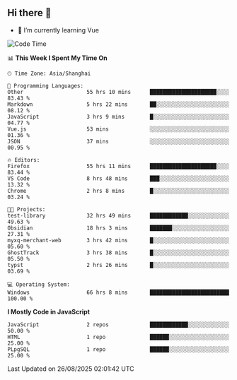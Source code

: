 ## Hi there 👋

- 🌱 I’m currently learning Vue

<!--START_SECTION:waka-->
![Code Time](http://img.shields.io/badge/Code%20Time-832%20hrs%2051%20mins-blue)

📊 **This Week I Spent My Time On** 

```text
🕑︎ Time Zone: Asia/Shanghai

💬 Programming Languages: 
Other                    55 hrs 10 mins      █████████████████████░░░░   83.43 % 
Markdown                 5 hrs 22 mins       ██░░░░░░░░░░░░░░░░░░░░░░░   08.12 % 
JavaScript               3 hrs 9 mins        █░░░░░░░░░░░░░░░░░░░░░░░░   04.77 % 
Vue.js                   53 mins             ░░░░░░░░░░░░░░░░░░░░░░░░░   01.36 % 
JSON                     37 mins             ░░░░░░░░░░░░░░░░░░░░░░░░░   00.95 % 

🔥 Editors: 
Firefox                  55 hrs 11 mins      █████████████████████░░░░   83.44 % 
VS Code                  8 hrs 48 mins       ███░░░░░░░░░░░░░░░░░░░░░░   13.32 % 
Chrome                   2 hrs 8 mins        █░░░░░░░░░░░░░░░░░░░░░░░░   03.24 % 

🐱‍💻 Projects: 
test-library             32 hrs 49 mins      ████████████░░░░░░░░░░░░░   49.63 % 
Obsidian                 18 hrs 3 mins       ███████░░░░░░░░░░░░░░░░░░   27.31 % 
myxq-merchant-web        3 hrs 42 mins       █░░░░░░░░░░░░░░░░░░░░░░░░   05.60 % 
GhostTrack               3 hrs 38 mins       █░░░░░░░░░░░░░░░░░░░░░░░░   05.50 % 
typst                    2 hrs 26 mins       █░░░░░░░░░░░░░░░░░░░░░░░░   03.69 % 

💻 Operating System: 
Windows                  66 hrs 8 mins       █████████████████████████   100.00 % 
```

**I Mostly Code in JavaScript** 

```text
JavaScript               2 repos             ████████████░░░░░░░░░░░░░   50.00 % 
HTML                     1 repo              ██████░░░░░░░░░░░░░░░░░░░   25.00 % 
PLpgSQL                  1 repo              ██████░░░░░░░░░░░░░░░░░░░   25.00 % 
```




 Last Updated on 26/08/2025 02:01:42 UTC
<!--END_SECTION:waka-->
